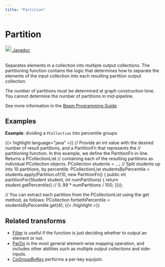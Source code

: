 ```yaml
---
title: "Partition"
---
```


<!--
Licensed under the Apache License, Version 2.0 (the "License");
you may not use this file except in compliance with the License.
You may obtain a copy of the License at

http://www.apache.org/licenses/LICENSE-2.0

Unless required by applicable law or agreed to in writing, software
distributed under the License is distributed on an "AS IS" BASIS,
WITHOUT WARRANTIES OR CONDITIONS OF ANY KIND, either express or implied.
See the License for the specific language governing permissions and
limitations under the License.
-->

# Partition

<table align="left">
    <a target="_blank" class="button"
        href="https://beam.apache.org/releases/javadoc/current/index.html?org/apache/beam/sdk/transforms/Partition.html">
      <img src="https://beam.apache.org/images/logos/sdks/java.png" width="20px" height="20px"
           alt="Javadoc" />
     Javadoc
    </a>
</table>
<br><br>

Separates elements in a collection into multiple output collections. The partitioning function contains the logic that determines how to separate the elements of the input collection into each resulting partition output collection.

The number of partitions must be determined at graph construction time. You cannot determine the number of partitions in mid-pipeline.

See more information in the [Beam Programming Guide](/documentation/programming-guide/#partition).

## Examples

**Example**: dividing a `PCollection` into percentile groups

{{< highlight language="java" >}}
// Provide an int value with the desired number of result partitions, and a PartitionFn that represents the
// partitioning function. In this example, we define the PartitionFn in-line. Returns a PCollectionList
// containing each of the resulting partitions as individual PCollection objects.
PCollection<Student> students = ...;
// Split students up into 10 partitions, by percentile:
PCollectionList<Student> studentsByPercentile =
students.apply(Partition.of(10, new PartitionFn<Student>() {
public int partitionFor(Student student, int numPartitions) {
return student.getPercentile() // 0..99 \* numPartitions / 100;
}}));

// You can extract each partition from the PCollectionList using the get method, as follows:
PCollection<Student> fortiethPercentile = studentsByPercentile.get(4);
{{< /highlight >}}

## Related transforms

- [Filter](/documentation/transforms/java/elementwise/filter) is useful if the function is just
  deciding whether to output an element or not.
- [ParDo](/documentation/transforms/java/elementwise/pardo) is the most general element-wise mapping
  operation, and includes other abilities such as multiple output collections and side-inputs.
- [CoGroupByKey](/documentation/transforms/java/aggregation/cogroupbykey)
  performs a per-key equijoin.
